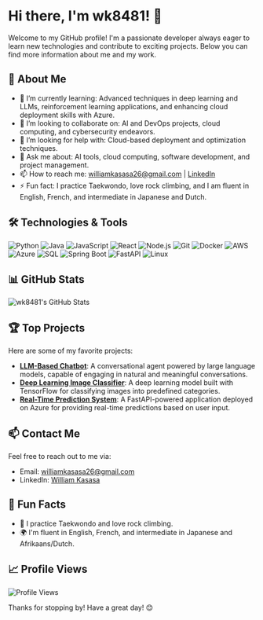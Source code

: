 # Hi there, I'm wk8481! 👋

Welcome to my GitHub profile! I'm a passionate developer always eager to learn new technologies and contribute to exciting projects. Below you can find more information about me and my work.

## 🚀 About Me

- 🌱 I’m currently learning: Advanced techniques in deep learning and LLMs, reinforcement learning applications, and enhancing cloud deployment skills with Azure.
- 👯 I’m looking to collaborate on: AI and DevOps projects, cloud computing, and cybersecurity endeavors.
- 🤔 I’m looking for help with: Cloud-based deployment and optimization techniques.
- 💬 Ask me about: AI tools, cloud computing, software development, and project management.
- 📫 How to reach me: williamkasasa26@gmail.com | [LinkedIn](https://www.linkedin.com/in/william-kasasa-5014a7166/)
- ⚡ Fun fact: I practice Taekwondo, love rock climbing, and I am fluent in English, French, and intermediate in Japanese and Dutch.

## 🛠️ Technologies & Tools

![Python](https://img.shields.io/badge/-Python-333?style=flat&logo=python)
![Java](https://img.shields.io/badge/-Java-333?style=flat&logo=java)
![JavaScript](https://img.shields.io/badge/-JavaScript-333?style=flat&logo=javascript)
![React](https://img.shields.io/badge/-React-333?style=flat&logo=react)
![Node.js](https://img.shields.io/badge/-Node.js-333?style=flat&logo=node.js)
![Git](https://img.shields.io/badge/-Git-333?style=flat&logo=git)
![Docker](https://img.shields.io/badge/-Docker-333?style=flat&logo=docker)
![AWS](https://img.shields.io/badge/-AWS-333?style=flat&logo=amazon-aws)
![Azure](https://img.shields.io/badge/-Azure-333?style=flat&logo=microsoft-azure)
![SQL](https://img.shields.io/badge/-SQL-333?style=flat&logo=postgresql)
![Spring Boot](https://img.shields.io/badge/-Spring%20Boot-333?style=flat&logo=spring)
![FastAPI](https://img.shields.io/badge/-FastAPI-333?style=flat&logo=fastapi)
![Linux](https://img.shields.io/badge/-Linux-333?style=flat&logo=linux)

## 📊 GitHub Stats

![wk8481's GitHub Stats](https://github-readme-stats.vercel.app/api?username=wk8481&show_icons=true&theme=dark)

## 🏆 Top Projects

Here are some of my favorite projects:

- [**LLM-Based Chatbot**](https://github.com/wk8481/llm-chatbot): A conversational agent powered by large language models, capable of engaging in natural and meaningful conversations.
- [**Deep Learning Image Classifier**](https://github.com/wk8481/image-classifier): A deep learning model built with TensorFlow for classifying images into predefined categories.
- [**Real-Time Prediction System**](https://github.com/wk8481/prediction-system): A FastAPI-powered application deployed on Azure for providing real-time predictions based on user input.

## 📫 Contact Me

Feel free to reach out to me via:

- Email: williamkasasa26@gmail.com
- LinkedIn: [William Kasasa](https://www.linkedin.com/in/william-kasasa-5014a7166/)

## 🌟 Fun Facts

- 🥋 I practice Taekwondo and love rock climbing.
- 🌍 I'm fluent in English, French, and intermediate in Japanese and Afrikaans/Dutch.

## 📈 Profile Views

![Profile Views](https://komarev.com/ghpvc/?username=wk8481&color=blue)

Thanks for stopping by! Have a great day! 😊
